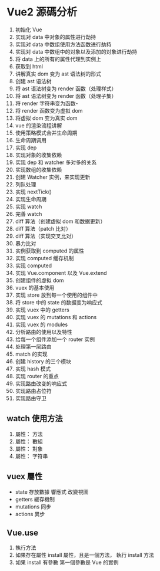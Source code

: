 # Vue2 源碼分析

1. 初始化 Vue
1. 实现对 data 中对象的属性进行劫持
1. 实现对 data 中数组使用方法函数进行劫持
1. 实现对 data 中数组中的对象以及添加的对象进行劫持
1. 将 data 上的所有的属性代理到实例上
1. 获取到 html
1. 讲解真实 dom 变为 ast 语法树的形式
1. 创建 ast 语法树
1. 将 ast 语法树变为 render 函数（处理样式）
1. 将 ast 语法树变为 render 函数（处理子集）
1. 将 render 字符串变为函数-
1. 将 render 函数变为虚拟 dom
1. 将虚拟 dom 变为真实 dom
1. vue 的渲染流程讲解
1. 使用策略模式合并生命周期
1. 生命周期调用
1. 实现 dep
1. 实现对象的收集依赖
1. 实现 dep 和 watcher 多对多的关系
1. 实现数组的收集依赖
1. 创建 Watcher 实例，来实现更新
1. 列队处理
1. 实现 nextTick()
1. 实现生命周期
1. 实现 watch
1. 完善 watch
1. diff 算法（创建虚拟 dom 和数据更新）
1. diff 算法（patch 比对）
1. diff 算法（实现交叉比对）
1. 暴力比对
1. 实例获取到 computed 的属性
1. 实现 computed 缓存机制
1. 实现 computed
1. 实现 Vue.component 以及 Vue.extend
1. 创建组件的虚拟 dom
1. vuex 的基本使用
1. 实现 store 放到每一个使用的组件中
1. 将 store 中的 state 的数据变为响应式
1. 实现 vuex 中的 getters
1. 实现 vuex 的 mutations 和 actions
1. 实现 vuex 的 modules
1. 分析路由的使用以及特性
1. 给每一个组件添加一个 router 实例
1. 处理第一层路由
1. match 的实现
1. 创建 history 的三个模块
1. 实现 hash 模式
1. 实现 router 的重点
1. 实现路由改变的响应式
1. 实现路由占位符
1. 实现路由守卫

## watch 使用方法

1. 屬性： 方法
1. 屬性： 數組
1. 屬性： 對象
1. 屬性： 字符串

## vuex 屬性

- state 存放數據 響應式 改變視圖
- getters  緩存機制
- mutations  同步
- actions  異步


## Vue.use

1. 執行方法
2. 如果存在屬性 install 屬性，且是一個方法， 執行 install 方法
3. 如果 install 有參數 第一個參數是 Vue 的實例

